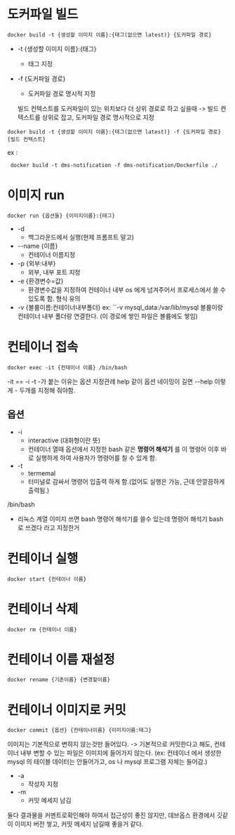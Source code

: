 
# 도커파일 빌드

```
docker build -t {생성할 이미지 이름}:{태그(없으면 latest)} {도커파일 경로}
```

* -t {생성할 이미지 이름}:{태그}
	* 태그 지정
* -f {도커파일 경로}
	* 도커파일 경로 명시적 지정
	
	빌드 컨텍스트를 도커파일이 있는 위치보다 더 상위 경로로 하고 싶을때 -> 빌드 컨텍스트를 상위로 잡고, 도커파일 경로 명시적으로 지정 
```
docker build -t {생성할 이미지 이름}:{태그(없으면 latest)} -f {도커파일 경로} {빌드 컨텍스트}
```


ex :
```
 docker build -t dms-notification -f dms-notification/Dockerfile ./ 
```




# 이미지 run

```
docker run {옵션들} {이미지이름}:{태그}
```
* -d
	* 백그라운드에서 실행(현제 프롬프트 말고)
* --name {이름}
	* 컨테이너 이름지정
* -p {외부:내부}
	* 외부, 내부 포트 지정
* -e {환경변수=값}
	* 환경변수값을 지정하여 컨테이너 내부 os 에게 넘겨주어서 프로세스에서 쓸 수 있도록 함. 형식 유의
* -v {볼륨이름:컨테이너내부폴더}
ex: ``-v mysql_data:/var/lib/mysql
		볼륨이랑 컨테이너 내부 폴더랑 연결한다. (이 경로에 쌓인 파일은 볼륨에도 쌓임)


# 컨테이너 접속
```
docker exec -it {컨테이너 이름} /bin/bash
```

-it == -i -t 
-가 붙는 이유는 옵션 지정관례
help 같이 옵션 네이밍이 길면 
--help 이렇게 - 두개를 지정해 줘야함.

## 옵션
* -i 
	* interactive (대화형이란 뜻)
	* 컨테이너 열때 옵션에서 지정한 bash 같은 **명령어 해석기** 를 이 명령어 이후 바로 실행하게 하여 사용자가 명령어를 칠 수 있게 함.
* -t
	* termemal 
	* 터미널로 감싸서 명령어 입출력 하게 함.(없어도 실행은 가능, 근데 안깔끔하게 출력됨.)



/bin/bash 
* 리눅스 계열 이미지 쓰면 bash 명령어 해석기를 쓸수 있는데 명령어 해석기 bash 로 쓰겠다 라고 지정한거


# 컨테이너 실행

```
docker start {컨테이너 이름}
```

# 컨테이너 삭제
```
docker rm {컨테이너 이름}
```

# 컨테이너 이름 재설정
```
docker rename {기존이름} {변경할이름}
```



# 컨테이너 이미지로 커밋

```
docker commit {옵션} {컨테이너이름} {이미지이름:태그}
```

이미지는 기본적으로 변하지 않는것만 들어있다. -> 기본적으로 커밋한다고 해도, 컨테이너 내부 변할 수 있는 파일은 이미지에 들어가지 않는다. (ex: 컨테이너 에서 생성한mysql 의 테이블 데이터는 안들어가고, os 나 mysql 프로그램 자체는 들어감.)

* -a
	* 작성자 지정
* -m
	* 커밋 메세지 남김
	
둘다 결과물을 커멘트로확인해야 하여서 접근성이 좋진 않지만, 데브옵스 환경에서 깃같이 이미지 버전 쌓고, 커밋 메세지 남길때 좋을거 같다.